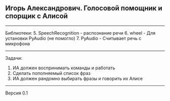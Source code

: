 ## Игорь Александрович. Голосовой помощник и спорщик с Алисой
____
Библиотеки:
5. SpeechRecognition - распознание речи
6. wheel - Для установки PyAudio (не помогло)
7. PyAudio - Считывает речь с микрофона
____
Задачи:
1. ИА должен воспринимать команды и работать
2. Сделать пополняемый список фраз
3. ИА должен рандомно выбирать фразы и говорить их Алисе
____
Версия 0.1